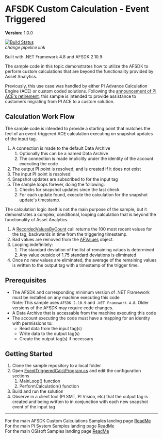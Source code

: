 # AFSDK Custom Calculation - Event Triggered

**Version:** 1.0.0

[![Build Status](https://dev.azure.com/osieng/engineering/_apis/build/status/product-readiness/osisoft.sample-ocs-data_views_r-r?branchName=main)](https://dev.azure.com/osieng/engineering/_build/latest?definitionId=3168&branchName=main)  
*change pipeline link*

Built with .NET Framework 4.8 and AFSDK 2.10.9


The sample code in this topic demonstrates how to utilize the AFSDK to perform custom calculations that are beyond the functionality provided by Asset Analytics.

Previously, this use case was handled by either PI Advance Calculation Engine (ACE) or custom coded solutions. Following the [announcement of PI ACE's retirement](https://pisquare.osisoft.com/s/article/000036664), this sample is intended to provide assistance to customers migrating from PI ACE to a custom solution.

## Calculation Work Flow

The sample code is intended to provide a starting point that matches the feel of an event-triggered ACE calculation executing on snapshot updates of the input tag.

1. A connection is made to the default Data Archive
    1. Optionally this can be a named Data Archive
    1. The connection is made implicitly under the identity of the account executing the code
1. The output PI point is resolved, and is created if it does not exist
1. The input PI point is resolved
1. Snapshot updates are subscribed to for the input tag
1. The sample loops forever, doing the following:
    1. Checks for snapshot updates since the last check
    1. For each update found, execute the calculation for the snapshot update's timestamp.

The calculation logic itself is not the main purpose of the sample, but it demonstrates a complex, conditional, looping calculation that is beyond the functionality of Asset Analytics.

1. A [RecordedValuesByCount](https://docs.osisoft.com/bundle/af-sdk/page/html/M_OSIsoft_AF_PI_PIPoint_RecordedValuesByCount.htm) call returns the 100 most recent values for the tag, backwards in time from the triggering timestamp.
1. Bad values are removed from the [AFValues](https://docs.osisoft.com/bundle/af-sdk/page/html/T_OSIsoft_AF_Asset_AFValues.htm) object.
1. Looping indefinitely:
    1. The standard deviation of the list of remaining values is determined
    1. Any value outside of 1.75 standard deviations is eliminated
1. Once no new values are eliminated, the average of the remaining values is written to the output tag with a timestamp of the trigger time.


## Prerequisites

- The AFSDK and corresponding minimum version of .NET Framework must be installed on any machine executing this code  
Note: This sample uses `AFSDK 2.10.9` and `.NET Framework 4.8`. Older versions of the AFSDK may require code changes.
- A Data Archive that is accessable from the machine executing this code
- The account executing the code must have a mapping for an identity with permissions to:
    - Read data from the input tag(s)
    - Write data to the output tag(s)
    - Create the output tag(s) if necessary

## Getting Started

1. Clone the sample repository to a local folder
1. Open [EventTriggeredCalc\Program.cs](EventTriggeredCalc\Program.cs) and edit the configuration sections
    1. MainLoop() function
    1. PerformCalculation() function
1. Build and run the solution
1. Observe in a client tool (PI SMT, PI Vision, etc) that the output tag is created and being written to in conjunction with each new snapshot event of the input tag


---

For the main AFSDK Custom Calculations Samples landing page [ReadMe](https://github.com/osisoft/OSI-Samples-PI-System/tree/main/docs/AFSDK-Custom-Calculations-Docs)  
For the main PI System Samples landing page [ReadMe](https://github.com/osisoft/OSI-Samples-PI-System)  
For the main OSIsoft Samples landing page [ReadMe](https://github.com/osisoft/OSI-Samples)